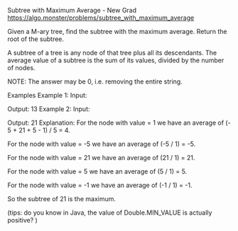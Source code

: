 Subtree with Maximum Average - New Grad
https://algo.monster/problems/subtree_with_maximum_average

Given a M-ary tree, find the subtree with the maximum average. Return the root of the subtree.

A subtree of a tree is any node of that tree plus all its descendants. The average value of a subtree is the sum of its values, divided by the number of nodes.

NOTE: The answer may be 0, i.e. removing the entire string.

Examples
Example 1:
Input:


Output: 13
Example 2:
Input:


Output: 21
Explanation: For the node with value = 1 we have an average of (- 5 + 21 + 5 - 1) / 5 = 4.

For the node with value = -5 we have an average of (-5 / 1) = -5.

For the node with value = 21 we have an average of (21 / 1) = 21.

For the node with value = 5 we have an average of (5 / 1) = 5.

For the node with value = -1 we have an average of (-1 / 1) = -1.

So the subtree of 21 is the maximum.

(tips: do you know in Java, the value of Double.MIN_VALUE is actually positive? )



